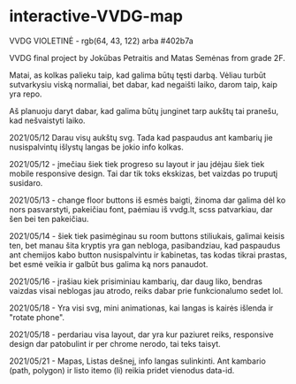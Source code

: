 # interactive-VVDG-map

VVDG VIOLETINĖ - rgb(64, 43, 122) arba #402b7a

VVDG final project by Jokūbas Petraitis and Matas Semėnas from grade 2F.

Matai, as kolkas palieku taip, kad galima būtų tęsti darbą. Vėliau turbūt sutvarkysiu viską normaliai, bet dabar, kad negaišti laiko, darom taip, kaip yra repo.

Aš planuoju daryt dabar, kad galima būtų junginet tarp aukštų tai pranešu, kad nešvaistyti laiko.

2021/05/12 Darau visų aukštų svg. Tada kad paspaudus ant kambarių jie nusispalvintų išlystų langas be jokio info kolkas.

2021/05/12 - įmečiau šiek tiek progreso su layout ir jau įdėjau šiek tiek mobile responsive design. Tai dar tik toks ekskizas, bet vaizdas po truputį susidaro.

2021/05/13 - change floor buttons iš esmės baigti, žinoma dar galima dėl ko nors pasvarstyti, pakeičiau font, paėmiau iš vvdg.lt, scss patvarkiau, dar šen bei ten pakeičiau.

2021/05/14 - šiek tiek pasimėginau su room buttons stiliukais, galimai keisis ten, bet manau šita kryptis yra gan nebloga, pasibandziau, kad paspaudus ant chemijos kabo button nusispalvintu ir kabinetas, tas kodas tikrai prastas, bet esmė veikia ir galbūt bus galima ką nors panaudot.

2021/05/16 - įrašiau kiek prisiminiau kambarių, dar daug liko, bendras vaizdas visai neblogas jau atrodo, reiks dabar prie funkcionalumo sedet lol.

2021/05/18 - Yra visi svg, mini animationas, kai langas is kairės išlenda ir "rotate phone".

2021/05/18 - perdariau visa layout, dar yra kur paziuret reiks, responsive design dar patobulint ir per chrome nerodo, tai teks taisyt. 

2021/05/21 - Mapas, Listas dešnej, info langas sulinkinti. Ant kambario (path, polygon) ir listo itemo (li) reikia pridet vienodus data-id.

